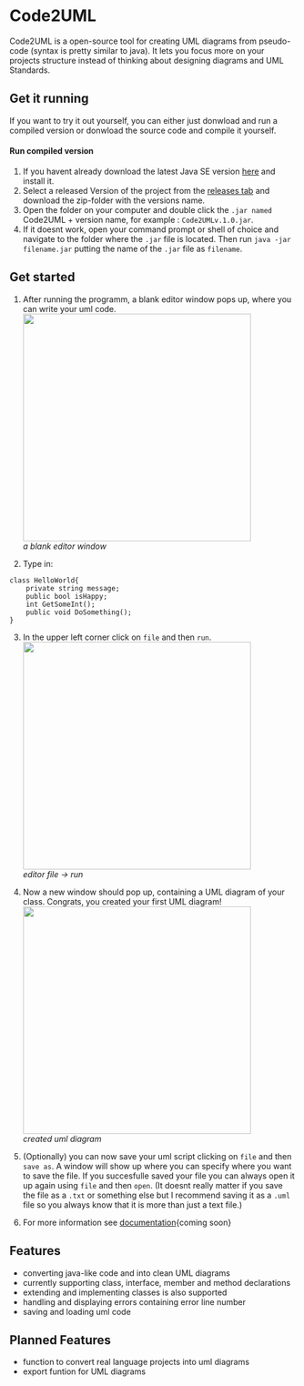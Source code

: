 # Code2UML
Code2UML is a open-source tool for creating UML diagrams from pseudo-code (syntax is pretty similar to java).
It lets you focus more on your projects structure instead of thinking about designing diagrams and UML Standards. 


## Get it running
If you want to try it out yourself, you can either just donwload and run a compiled version or donwload the source code and compile it yourself.

#### Run compiled version
  1. If you havent already download the latest Java SE version [here](https://www.oracle.com/java/technologies/javase-downloads.html) and install it.
  2. Select a released Version of the project from the [releases tab](https://github.com/DarkReaperDev/Code2UML/releases) and download the zip-folder with the versions name. 
  3. Open the folder on your computer and double click the `.jar named` Code2UML + version name, for example : `Code2UMLv.1.0.jar`.
  4. If it doesnt work, open your command prompt or shell of choice and navigate to the folder where the `.jar` file is located. Then run `java -jar filename.jar` putting the name of the `.jar` file as `filename`.  
  
## Get started
  1. After running the programm, a blank editor window pops up, where you can write your uml code. <br>
  <img src="https://imgur.com/Mubn477.png" alt="" width="400"/>\
  _a blank editor window_
  
  2. Type in:
  ```
  class HelloWorld{
      private string message;
      public bool isHappy;
      int GetSomeInt();
      public void DoSomething();
  }
```  
  3. In the upper left corner click on `file` and then `run`. <br>
  <img src="https://imgur.com/xHcnAtq.png" alt="" width="400"/>\
  _editor file -> run_
  
  4. Now a new window should pop up, containing a UML diagram of your class. Congrats, you created your first UML diagram!<br>
  <img src="https://imgur.com/jOazwnc.png" alt="" width="400"/>\
  _created uml diagram_
  
  5. (Optionally) you can now save your uml script clicking on `file` and then `save as`. A window will show up where you can specify where you want to save the file. If you succesfulle saved your file you can always open it up again using `file` and then `open`. (It doesnt really matter if you save the file as a `.txt` or something else but I recommend saving it as a `.uml` file so you always know that it is more than just a text file.)
  
  6. For more information see [documentation](https://github.com/DarkReaperDev/Code2UML/edit/feature/README.md){coming soon}
  
## Features

* converting java-like code and into clean UML diagrams
* currently supporting class, interface, member and method declarations
* extending and implementing classes is also supported
* handling and displaying errors containing error line number
* saving and loading uml code

## Planned Features

* function to convert real language projects into uml diagrams
* export funtion for UML diagrams

